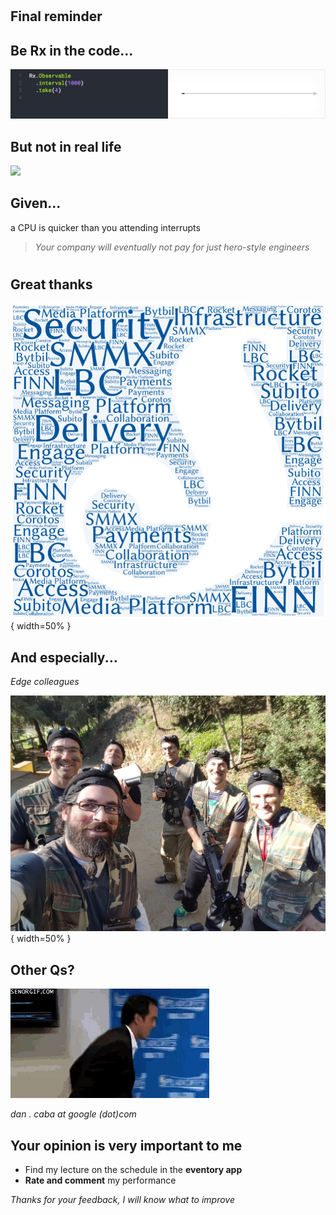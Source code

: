 # 

## Final reminder

## Be Rx in the code...

![](rxCode.gif)

## But not in real life

![](https://docs.google.com/drawings/u/0/d/1QhFBvGapFM3Ag-ZybzC65j36DwgECBDr55wEhNSt-Jo/export/jpeg?id=1QhFBvGapFM3Ag-ZybzC65j36DwgECBDr55wEhNSt-Jo&pageid=p)


## Given...

a CPU is quicker than you attending interrupts

> *Your company will eventually not pay for just hero-style engineers*

#

## Great thanks

![](schCollab.png){ width=50% }

## And especially...
*Edge colleagues*

![](edgeColleagues.jpg){ width=50% }

## Other Qs?

![](questions.gif)

*dan . caba at google (dot)com*

## Your opinion is very important to me

* Find my lecture on the schedule in the **eventory app**
* **Rate and comment** my performance

*Thanks for your feedback, I will know what to improve*

